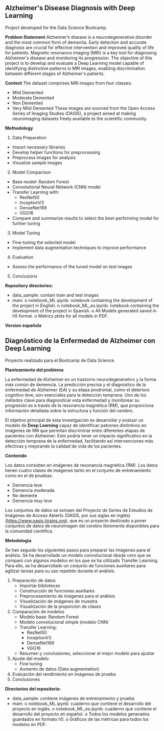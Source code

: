 ## Alzheimer's Disease Diagnosis with Deep Learning
Project developed for the Data Science Bootcamp.

**Problem Statement**
Alzheimer’s disease is a neurodegenerative disorder and the most common form of dementia. Early detection and accurate diagnosis are crucial for effective intervention and improved quality of life for patients. Magnetic resonance imaging (MRI) is a key tool for diagnosing Alzheimer's disease and monitoring its progression. The objective of this project is to develop and evaluate a Deep Learning model capable of identifying distinctive patterns in MRI images, enabling discrimination between different stages of Alzheimer's patients.

**Content**
The dataset comprises MRI images from four classes:
  + Mild Demented
  + Moderate Demented
  + Non Demented
  + Very Mild Demented
These images are sourced from the Open Access Series of Imaging Studies (OASIS), a project aimed at making neuroimaging datasets freely available to the scientific community.

**Methodology**
1. Data Preparation
  + Import necessary libraries
  + Develop helper functions for preprocessing
  + Preprocess images for analysis
  + Visualize sample images
2. Model Comparison
  + Base model: Random Forest
  + Convolutional Neural Network (CNN) model
  + Transfer Learning with:
    - ResNet50
    - InceptionV3
    -	DenseNet169
    -	VGG16
  + Compare and summarize results to select the best-performing model for further tuning
3. Model Tuning
  + Fine-tuning the selected model
  + Implement data augmentation techniques to improve performance
4. Evaluation
  + Assess the performance of the tuned model on test images
5. Conclusions

**Repository directories:**

-	data_sample: contain train and test images
-	main:
  o	notebook_ML.ipynb: notebook containing the development of the project in English.
  o	notebook_ML_es.ipynb: notebook containing the development of the project in Spanish.
  o	All Models generated saved in h5 format.
  o	Metrics plots for all models in PDF.


______________Version española______________

## Diagnóstico de la Enfermedad de Alzheimer con Deep Learning

Proyecto realizado para el Bootcamp de Data Science.

**Planteamiento del problema**

La enfermedad de Alzheimer es un trastorno neurodegenerativo y la forma más común de demencia. La predicción precisa y el diagnóstico de la enfermedad de Alzheimer (EA) y su etapa prodromal, como el deterioro cognitivo leve, son esenciales para la detección temprana. Uno de los métodos clave para diagnosticar esta enfermedad y monitorear su progresión es a través de la resonancia magnética (RM), que proporciona información detallada sobre la estructura y función del cerebro.

El objetivo principal de esta investigación es desarrollar y evaluar un modelo de **Deep Learning** capaz de identificar patrones distintivos en imágenes de RM que permitan discriminar entre diferentes etapas de pacientes con Alzheimer. Esto podría tener un impacto significativo en la detección temprana de la enfermedad, facilitando así intervenciones más efectivas y mejorando la calidad de vida de los pacientes.

**Contenido**

Los datos consisten en imágenes de resonancia magnética (RM). Los datos tienen cuatro clases de imágenes tanto en el conjunto de entrenamiento como en el de pruebas:

- Demencia leve
- Demencia moderada
- No demente
- Demencia muy leve

Los conjuntos de datos se extraen del Proyecto de Series de Estudios de Imágenes de Acceso Abierto (OASIS, por sus siglas en inglés) (https://www.oasis-brains.org), que es un proyecto destinado a poner conjuntos de datos de neuroimagen del cerebro libremente disponibles para la comunidad científica.

**Metodología**

Se han seguido los siguientes pasos para preparar las imágenes para el análisis. Se ha desarrollado un modelo convolucional desde cero que se comparó con algunos modelos en los que se ha utilizado Transfer Learning. Para ello, se ha desarrollado un conjunto de funciones auxiliares para agilizar tareas para su uso repetido durante el análisis.

1. Preparación de datos
    + Importar bibliotecas
    + Construcción de funciones auxiliares
    + Preprocesamiento de imágenes para el análisis
    + Visualización de imágenes de muestra
    + Visualización de la proporción de clases
2. Comparación de modelos
    + Modelo base: Random Forest
    + Modelo convolucional simple (modelo CNN)
    + Transfer Learning:
        - ResNet50
        - InceptionV3
        - DenseNet169
        - VGG16
    + Resumen y conclusiones, seleccionar el mejor modelo para ajustar
3. Ajuste del modelo
    + Fine tuning
    + Aumento de datos (Data augmentation)
4. Evaluación del rendimiento en imágenes de prueba
5. Conclusiones

**Directorios del repositorio:**

- data_sample: contiene imágenes de entrenamiento y prueba
- main:
  o notebook_ML.ipynb: cuaderno que contiene el desarrollo del proyecto en inglés.
  o notebook_ML_es.ipynb: cuaderno que contiene el desarrollo del proyecto en español.
  o Todos los modelos generados guardados en formato h5.
  o Gráficos de las métricas para todos los modelos en PDF.

